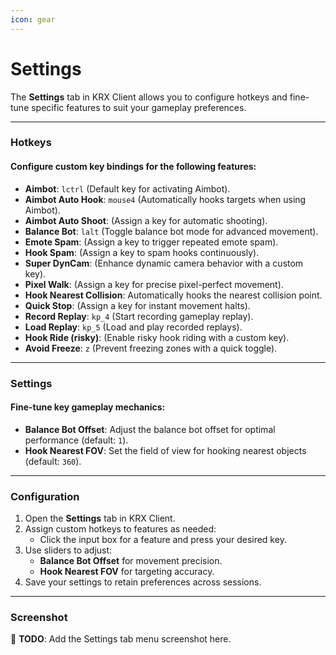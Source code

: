 ```yaml
---
icon: gear
---
```


# Settings

The **Settings** tab in KRX Client allows you to configure hotkeys and fine-tune specific features to suit your gameplay preferences.

---

### **Hotkeys**

#### Configure custom key bindings for the following features:
- **Aimbot**: `lctrl` (Default key for activating Aimbot).
- **Aimbot Auto Hook**: `mouse4` (Automatically hooks targets when using Aimbot).
- **Aimbot Auto Shoot**: (Assign a key for automatic shooting).
- **Balance Bot**: `lalt` (Toggle balance bot mode for advanced movement).
- **Emote Spam**: (Assign a key to trigger repeated emote spam).
- **Hook Spam**: (Assign a key to spam hooks continuously).
- **Super DynCam**: (Enhance dynamic camera behavior with a custom key).
- **Pixel Walk**: (Assign a key for precise pixel-perfect movement).
- **Hook Nearest Collision**: Automatically hooks the nearest collision point.
- **Quick Stop**: (Assign a key for instant movement halts).
- **Record Replay**: `kp_4` (Start recording gameplay replay).
- **Load Replay**: `kp_5` (Load and play recorded replays).
- **Hook Ride (risky)**: (Enable risky hook riding with a custom key).
- **Avoid Freeze**: `z` (Prevent freezing zones with a quick toggle).

---

### **Settings**

#### Fine-tune key gameplay mechanics:
- **Balance Bot Offset**: Adjust the balance bot offset for optimal performance (default: `1`).
- **Hook Nearest FOV**: Set the field of view for hooking nearest objects (default: `360`).

---

### **Configuration**

1. Open the **Settings** tab in KRX Client.
2. Assign custom hotkeys to features as needed:
   - Click the input box for a feature and press your desired key.
3. Use sliders to adjust:
   - **Balance Bot Offset** for movement precision.
   - **Hook Nearest FOV** for targeting accuracy.
4. Save your settings to retain preferences across sessions.

---

### **Screenshot**
🚧 **TODO**: Add the Settings tab menu screenshot here.
